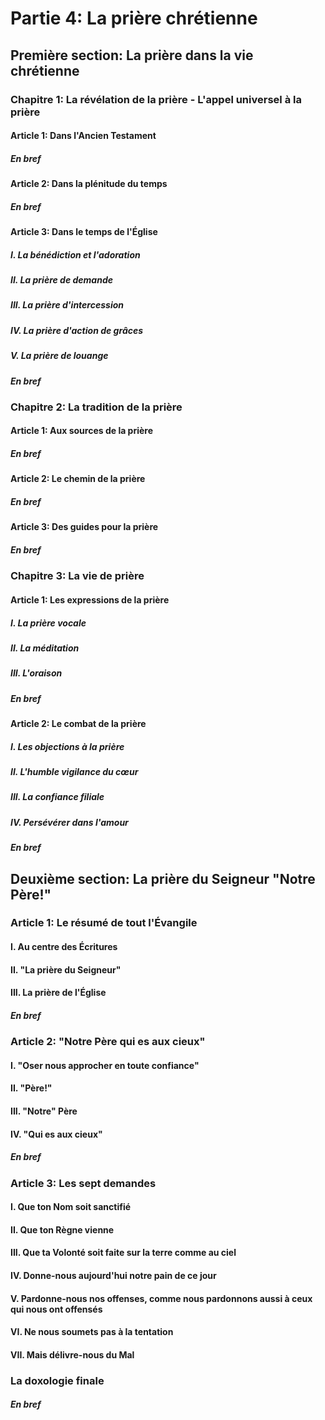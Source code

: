 # Partie 4: La prière chrétienne

## Première section: La prière dans la vie chrétienne

### Chapitre 1: La révélation de la prière - L'appel universel à la prière

#### Article 1: Dans l'Ancien Testament

##### En bref

#### Article 2: Dans la plénitude du temps

##### En bref

#### Article 3: Dans le temps de l'Église

##### I. La bénédiction et l'adoration

##### II. La prière de demande

##### III. La prière d'intercession

##### IV. La prière d'action de grâces

##### V. La prière de louange

##### En bref

### Chapitre 2: La tradition de la prière

#### Article 1: Aux sources de la prière

##### En bref

#### Article 2: Le chemin de la prière

##### En bref

#### Article 3: Des guides pour la prière

##### En bref

### Chapitre 3: La vie de prière

#### Article 1: Les expressions de la prière

##### I. La prière vocale

##### II. La méditation

##### III. L'oraison

##### En bref

#### Article 2: Le combat de la prière

##### I. Les objections à la prière

##### II. L'humble vigilance du cœur

##### III. La confiance filiale

##### IV. Persévérer dans l'amour

##### En bref

## Deuxième section: La prière du Seigneur "Notre Père!"

### Article 1: Le résumé de tout l'Évangile

#### I. Au centre des Écritures

#### II. "La prière du Seigneur"

#### III. La prière de l'Église

##### En bref

### Article 2: "Notre Père qui es aux cieux"

#### I. "Oser nous approcher en toute confiance"

#### II. "Père!"

#### III. "Notre" Père

#### IV. "Qui es aux cieux"

##### En bref

### Article 3: Les sept demandes

#### I. Que ton Nom soit sanctifié

#### II. Que ton Règne vienne

#### III. Que ta Volonté soit faite sur la terre comme au ciel

#### IV. Donne-nous aujourd'hui notre pain de ce jour

#### V. Pardonne-nous nos offenses, comme nous pardonnons aussi à ceux qui nous ont offensés

#### VI. Ne nous soumets pas à la tentation

#### VII. Mais délivre-nous du Mal

### La doxologie finale

##### En bref
